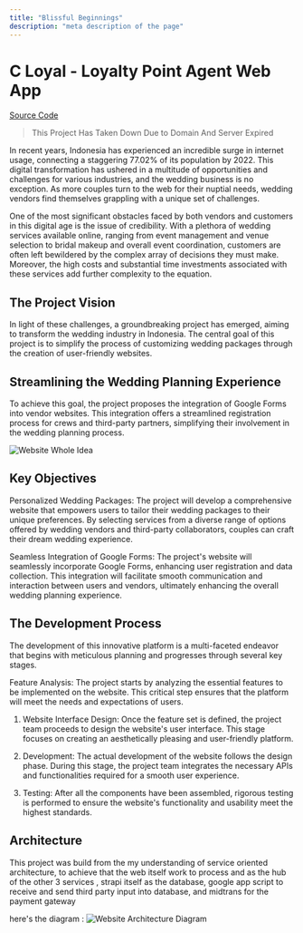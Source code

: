 ```yaml
---
title: "Blissful Beginnings"
description: "meta description of the page"
---
```


# C Loyal - Loyalty Point Agent Web App

[Source Code](https://github.com/drigoalexander/Drigo)

> This Project Has Taken Down Due to Domain And Server Expired

In recent years, Indonesia has experienced an incredible surge in internet usage, connecting a staggering 77.02% of its population by 2022. This digital transformation has ushered in a multitude of opportunities and challenges for various industries, and the wedding business is no exception. As more couples turn to the web for their nuptial needs, wedding vendors find themselves grappling with a unique set of challenges.

One of the most significant obstacles faced by both vendors and customers in this digital age is the issue of credibility. With a plethora of wedding services available online, ranging from event management and venue selection to bridal makeup and overall event coordination, customers are often left bewildered by the complex array of decisions they must make. Moreover, the high costs and substantial time investments associated with these services add further complexity to the equation.

## The Project Vision

In light of these challenges, a groundbreaking project has emerged, aiming to transform the wedding industry in Indonesia. The central goal of this project is to simplify the process of customizing wedding packages through the creation of user-friendly websites.

## Streamlining the Wedding Planning Experience

To achieve this goal, the project proposes the integration of Google Forms into vendor websites. This integration offers a streamlined registration process for crews and third-party partners, simplifying their involvement in the wedding planning process.

![Website Whole Idea](https://res.cloudinary.com/dxy6iowwg/image/upload/v1695928934/interaction_ybq7u0.png)

## Key Objectives

Personalized Wedding Packages: The project will develop a comprehensive website that empowers users to tailor their wedding packages to their unique preferences. By selecting services from a diverse range of options offered by wedding vendors and third-party collaborators, couples can craft their dream wedding experience.

Seamless Integration of Google Forms: The project's website will seamlessly incorporate Google Forms, enhancing user registration and data collection. This integration will facilitate smooth communication and interaction between users and vendors, ultimately enhancing the overall wedding planning experience.

## The Development Process

The development of this innovative platform is a multi-faceted endeavor that begins with meticulous planning and progresses through several key stages.

Feature Analysis: The project starts by analyzing the essential features to be implemented on the website. This critical step ensures that the platform will meet the needs and expectations of users.

1. Website Interface Design: Once the feature set is defined, the project team proceeds to design the website's user interface. This stage focuses on creating an aesthetically pleasing and user-friendly platform.

2. Development: The actual development of the website follows the design phase. During this stage, the project team integrates the necessary APIs and functionalities required for a smooth user experience.

3. Testing: After all the components have been assembled, rigorous testing is performed to ensure the website's functionality and usability meet the highest standards.

## Architecture

This project was build from the my understanding of service oriented architecture, to achieve that the web itself work to process and as the hub of the other 3 services , strapi itself as the database, google app script to receive and send third party input into database, and midtrans for the payment gateway

here's the diagram :
![Website Architecture Diagram](https://res.cloudinary.com/dxy6iowwg/image/upload/v1695928888/soa_gindgt.png)
